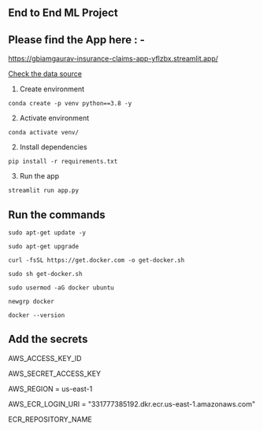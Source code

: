 
## End to End ML Project

## Please find the App here : - 

https://gbiamgaurav-insurance-claims-app-yflzbx.streamlit.app/



[Check the data source](https://databricks-prod-cloudfront.cloud.databricks.com/public/4027ec902e239c93eaaa8714f173bcfc/4954928053318020/1058911316420443/167703932442645/latest.html)


1. Create environment

`conda create -p venv python==3.8 -y`

2. Activate environment

`conda activate venv/`

2. Install dependencies

`pip install -r requirements.txt`

3. Run the app

`streamlit run app.py`


## Run the commands

`sudo apt-get update -y`

`sudo apt-get upgrade`

`curl -fsSL https://get.docker.com -o get-docker.sh`

`sudo sh get-docker.sh`

`sudo usermod -aG docker ubuntu`

`newgrp docker`

`docker --version`


## Add the secrets 

AWS_ACCESS_KEY_ID

AWS_SECRET_ACCESS_KEY

AWS_REGION = us-east-1

AWS_ECR_LOGIN_URI = "331777385192.dkr.ecr.us-east-1.amazonaws.com"

ECR_REPOSITORY_NAME